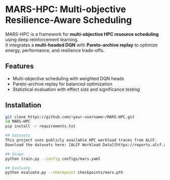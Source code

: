 # MARS-HPC: Multi-objective Resilience-Aware Scheduling

MARS-HPC is a framework for **multi-objective HPC resource scheduling** using deep reinforcement learning.  
It integrates a **multi-headed DQN** with **Pareto-archive replay** to optimize energy, performance, and resilience trade-offs.  

## Features
- Multi-objective scheduling with weighted DQN heads  
- Pareto-archive replay for balanced optimization  
- Statistical evaluation with effect size and significance testing  

## Installation
```bash
git clone https://github.com/<your-username>/MARS-HPC.git
cd MARS-HPC
pip install -r requirements.txt

## Datasets
This project uses publicly available HPC workload traces from ALCF.  
Download the datasets here: [ALCF Workload Data](https://reports.alcf.anl.gov/data/index.html).

## Usage
python train.py --config configs/mars.yaml

## Evaluate
python evaluate.py --checkpoint checkpoints/mars.pth

